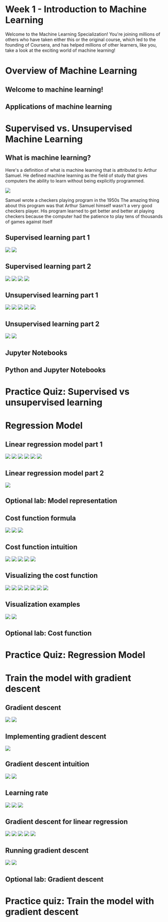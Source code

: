 # Week 1 - Introduction to Machine Learning

Welcome to the Machine Learning Specialization! You're joining millions of others who have taken either this or the original course, which led to the founding of Coursera, and has helped millions of other learners, like you, take a look at the exciting world of machine learning!

# Overview of Machine Learning

## Welcome to machine learning!

## Applications of machine learning

# Supervised vs. Unsupervised Machine Learning

## What is machine learning?

Here's a definition of what is machine learning that is attributed to Arthur Samuel. 
He defined machine learning as the field of study that gives computers the ability to learn without being explicitly programmed.

<img src="./w01-03-What_is_machine_learning/img_2023-01-28_07-53-13.png">

Samuel wrote a checkers playing program in the 1950s
The amazing thing about this program was that Arthur Samuel himself wasn't a very good checkers player. 
His program learned to get better and better at playing checkers because the computer had the patience to play tens of thousands of games against itself

## Supervised learning part 1

<img src="./w01-04-Supervised_learning_part_1/img_2023-01-28_08-29-03.png">
<img src="./w01-04-Supervised_learning_part_1/img_2023-01-28_08-29-26.png">

## Supervised learning part 2

<img src="./w01-05-Supervised_learning_part_2/img_2023-01-28_08-33-39.png">
<img src="./w01-05-Supervised_learning_part_2/img_2023-01-28_08-33-54.png">
<img src="./w01-05-Supervised_learning_part_2/img_2023-01-28_08-34-18.png">
<img src="./w01-05-Supervised_learning_part_2/img_2023-01-28_08-34-51.png">

## Unsupervised learning part 1

<img src="./w01-06-Unsupervised_learning_part_1/img_2023-01-28_10-05-37.png">
<img src="./w01-06-Unsupervised_learning_part_1/img_2023-01-28_10-06-05.png">
<img src="./w01-06-Unsupervised_learning_part_1/img_2023-01-28_10-06-39.png">
<img src="./w01-06-Unsupervised_learning_part_1/img_2023-01-28_10-07-03.png">
<img src="./w01-06-Unsupervised_learning_part_1/img_2023-01-28_10-07-31.png">

## Unsupervised learning part 2

<img src="./w01-07-Unsupervised_learning_part_2/img_2023-01-28_10-09-20.png">
<img src="./w01-07-Unsupervised_learning_part_2/img_2023-01-28_10-09-48.png">

## Jupyter Notebooks

## Python and Jupyter Notebooks


# Practice Quiz: Supervised vs unsupervised learning


# Regression Model


## Linear regression model part 1

<img src="./w01-09-Linear_regression_model_part_1/img_2023-01-28_10-26-26.png">
<img src="./w01-09-Linear_regression_model_part_1/img_2023-01-28_10-26-46.png">
<img src="./w01-09-Linear_regression_model_part_1/img_2023-01-28_10-27-17.png">
<img src="./w01-09-Linear_regression_model_part_1/img_2023-01-28_10-27-39.png">
<img src="./w01-09-Linear_regression_model_part_1/img_2023-01-28_10-28-00.png">
<img src="./w01-09-Linear_regression_model_part_1/img_2023-01-28_10-29-32.png">

## Linear regression model part 2

<img src="./w01-10-Linear_regression_model_part_2/img_2023-01-28_10-31-08.png">

## Optional lab: Model representation

## Cost function formula

<img src="./w01-11-Cost_function_formula/img_2023-01-28_10-32-24.png">
<img src="./w01-11-Cost_function_formula/img_2023-01-28_10-32-49.png">
<img src="./w01-11-Cost_function_formula/img_2023-01-28_10-34-00.png">


## Cost function intuition

<img src="./w01-12-Cost_function_intuition/img_2023-01-28_10-35-23.png">
<img src="./w01-12-Cost_function_intuition/img_2023-01-28_10-36-01.png">
<img src="./w01-12-Cost_function_intuition/img_2023-01-28_10-36-39.png">
<img src="./w01-12-Cost_function_intuition/img_2023-01-28_10-37-18.png">
<img src="./w01-12-Cost_function_intuition/img_2023-01-28_10-37-48.png">


## Visualizing the cost function

<img src="./w01-13-Visualizing_the_cost_function/img_2023-01-28_11-07-17.png">
<img src="./w01-13-Visualizing_the_cost_function/img_2023-01-28_11-07-37.png">
<img src="./w01-13-Visualizing_the_cost_function/img_2023-01-28_11-07-55.png">
<img src="./w01-13-Visualizing_the_cost_function/img_2023-01-28_11-08-06.png">
<img src="./w01-13-Visualizing_the_cost_function/img_2023-01-28_11-08-13.png">
<img src="./w01-13-Visualizing_the_cost_function/img_2023-01-28_11-08-16.png">
<img src="./w01-13-Visualizing_the_cost_function/img_2023-01-28_11-08-51.png">

## Visualization examples

<img src="./w01-14-Visualization_examples/img_2023-01-28_11-13-15.png">
<img src="./w01-14-Visualization_examples/img_2023-01-28_11-14-26.png">

## Optional lab: Cost function


# Practice Quiz: Regression Model


# Train the model with gradient descent

## Gradient descent

<img src="./w01-15-Gradient_descent/img_2023-01-28_11-15-30.png">
<img src="./w01-15-Gradient_descent/img_2023-01-28_11-16-02.png">

## Implementing gradient descent

<img src="./w01-16-Implementing_gradient_descent/img_2023-01-28_11-18-04.png">

## Gradient descent intuition

<img src="./w01-17-Gradient_descent_intuition/img_2023-01-28_11-18-57.png">
<img src="./w01-17-Gradient_descent_intuition/img_2023-01-28_11-19-19.png">

## Learning rate

<img src="./w01-18-Learning_rate/img_2023-01-28_11-20-40.png">
<img src="./w01-18-Learning_rate/img_2023-01-28_11-21-08.png">
<img src="./w01-18-Learning_rate/img_2023-01-28_11-21-26.png">

## Gradient descent for linear regression

<img src="./w01-19-Gradient_descent_for_linear_regression/img_2023-01-28_11-34-19.png">
<img src="./w01-19-Gradient_descent_for_linear_regression/img_2023-01-28_11-34-32.png">
<img src="./w01-19-Gradient_descent_for_linear_regression/img_2023-01-28_11-34-44.png">
<img src="./w01-19-Gradient_descent_for_linear_regression/img_2023-01-28_11-34-54.png">
<img src="./w01-19-Gradient_descent_for_linear_regression/img_2023-01-28_11-35-01.png">


## Running gradient descent

<img src="./w01-20-Running_gradient_descent/img_2023-01-28_11-36-49.png">
<img src="./w01-20-Running_gradient_descent/img_2023-01-28_11-37-06.png">


## Optional lab: Gradient descent

# Practice quiz: Train the model with gradient descent


